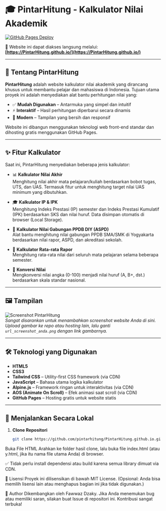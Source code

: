 # 🎓 PintarHitung - Kalkulator Nilai Akademik

[![GitHub Pages Deploy](https://github.com/pintarhitung/PintarHitung.github.io/actions/workflows/pages/pages-build-deployment/badge.svg)](https://github.com/pintarhitung/PintarHitung.github.io/actions/workflows/pages/pages-build-deployment)

🔗 Website ini dapat diakses langsung melalui:  
**[https://PintarHitung.github.io/](https://PintarHitung.github.io/)**

---

## 📘 Tentang PintarHitung

**PintarHitung** adalah website kalkulator nilai akademik yang dirancang khusus untuk membantu pelajar dan mahasiswa di Indonesia. Tujuan utama proyek ini adalah menyediakan alat bantu perhitungan nilai yang:

- ✅ **Mudah Digunakan** – Antarmuka yang simpel dan intuitif  
- ⚡ **Interaktif** – Hasil perhitungan diperbarui secara dinamis  
- 🧩 **Modern** – Tampilan yang bersih dan responsif  

Website ini dibangun menggunakan teknologi web front-end standar dan dihosting gratis menggunakan GitHub Pages.

---

## ✨ Fitur Kalkulator

Saat ini, PintarHitung menyediakan beberapa jenis kalkulator:

- 📊 **Kalkulator Nilai Akhir**  
  Menghitung nilai akhir mata pelajaran/kuliah berdasarkan bobot tugas, UTS, dan UAS. Termasuk fitur untuk menghitung target nilai UAS minimum yang dibutuhkan.

- 🎓 **Kalkulator IP & IPK**  
  Menghitung Indeks Prestasi (IP) semester dan Indeks Prestasi Kumulatif (IPK) berdasarkan SKS dan nilai huruf. Data disimpan otomatis di browser (Local Storage).

- 🏫 **Kalkulator Nilai Gabungan PPDB DIY (ASPD)**  
  Alat bantu menghitung nilai gabungan PPDB SMA/SMK di Yogyakarta berdasarkan nilai rapor, ASPD, dan akreditasi sekolah.

- 📝 **Kalkulator Rata-rata Rapor**  
  Menghitung rata-rata nilai dari seluruh mata pelajaran selama beberapa semester.

- 🔄 **Konversi Nilai**  
  Mengkonversi nilai angka (0-100) menjadi nilai huruf (A, B+, dst.) berdasarkan skala standar nasional.

---

## 🖼️ Tampilan

![Screenshot PintarHitung](url_screenshot_anda.png)  
*Sangat disarankan untuk menambahkan screenshot website Anda di sini. Upload gambar ke repo atau hosting lain, lalu ganti `url_screenshot_anda.png` dengan link gambarnya.*

---

## 🛠️ Teknologi yang Digunakan

- **HTML5**
- **CSS3**
- **Tailwind CSS** – Utility-first CSS framework (via CDN)
- **JavaScript** – Bahasa utama logika kalkulator
- **Alpine.js** – Framework ringan untuk interaktivitas (via CDN)
- **AOS (Animate On Scroll)** – Efek animasi saat scroll (via CDN)
- **GitHub Pages** – Hosting gratis untuk website statis

---

## 🧪 Menjalankan Secara Lokal

1. **Clone Repositori**
   ```bash
   git clone https://github.com/pintarhitung/PintarHitung.github.io.git
Buka File HTML Arahkan ke folder hasil clone, lalu buka file index.html (atau y.html, jika itu nama file utama Anda) di browser.

✅ Tidak perlu install dependensi atau build karena semua library dimuat via CDN.

📄 Lisensi
Proyek ini dilisensikan di bawah MIT License.
(Opsional: Anda bisa memilih lisensi lain atau menghapus bagian ini jika tidak digunakan.)

👤 Author
Dikembangkan oleh Fawwaz Dzaky.
Jika Anda menemukan bug atau memiliki saran, silakan buat Issue di repositori ini. Kontribusi sangat terbuka!
